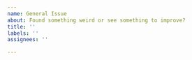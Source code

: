 ```yaml
---
name: General Issue
about: Found something weird or see something to improve?
title: ''
labels: ''
assignees: ''

---
```



